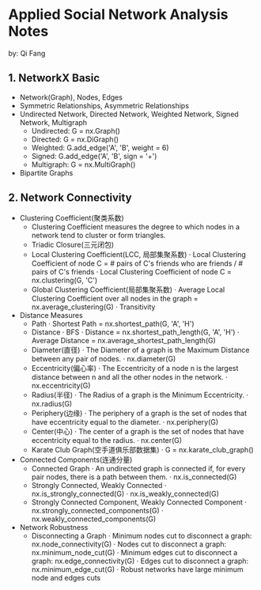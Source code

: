 # **Applied Social Network Analysis Notes**

by: Qi Fang


## **1. NetworkX Basic**
   * Network(Graph), Nodes, Edges
   * Symmetric Relationships, Asymmetric Relationships
   * Undirected Network, Directed Network, Weighted Network, Signed Network, Multigraph
       - Undirected: G = nx.Graph()
       - Directed: G = nx.DiGraph()
       - Weighted: G.add_edge('A', 'B', weight = 6)
       - Signed: G.add_edge('A', 'B', sign = '+')
       - Multigraph: G = nx.MultiGraph()
   * Bipartite Graphs


## **2. Network Connectivity**
   * Clustering Coefficient(聚类系数)
       - Clustering Coefficient measures the degree to which nodes in a network tend to cluster or form triangles.
       - Triadic Closure(三元闭包)
       - Local Clustering Coefficient(LCC, 局部集聚系数)
         · Local Clustering Coefficient of node C = # pairs of C's friends who are friends / # pairs of C's friends
         · Local Clustering Coefficient of node C = nx.clustering(G, 'C')
       - Global Clustering Coefficient(局部集聚系数)
         · Average Local Clustering Coefficient over all nodes in the graph = nx.average_clustering(G)
         · Transitivity
   * Distance Measures
       - Path
         · Shortest Path = nx.shortest_path(G, 'A', 'H')
       - Distance
         · BFS
         · Distance = nx.shortest_path_length(G, 'A', 'H')
         · Average Distance = nx.average_shortest_path_length(G)
       - Diameter(直径)
         · The Diameter of a graph is the Maximum Distance between any pair of nodes.
         · nx.diameter(G)
       - Eccentricity(偏心率)
         · The Eccentricity of a node n is the largest distance between n and all the other nodes in the network.
         · nx.eccentricity(G)
       - Radius(半径)
         · The Radius of a graph is the Minimum Eccentricity.
         · nx.radius(G)
       - Periphery(边缘)
         · The periphery of a graph is the set of nodes that have eccentricity equal to the diameter.
         · nx.periphery(G)
       - Center(中心)
         · The center of a graph is the set of nodes that have eccentricity equal to the radius.
         · nx.center(G)
       - Karate Club Graph(空手道俱乐部数据集)
         · G = nx.karate_club_graph()
   * Connected Components(连通分量)
       - Connected Graph
         · An undirected graph is connected if, for every pair nodes, there is a path between them.
         · nx.is_connected(G)
       - Strongly Connected, Weakly Connected
         · nx.is_strongly_connected(G)
         · nx.is_weakly_connected(G)
       - Strongly Connected Component, Weakly Connected Component
         · nx.strongly_connected_components(G)
         · nx.weakly_connected_components(G)
   * Network Robustness
       - Disconnecting a Graph
         · Minimum nodes cut to disconnect a graph: nx.node_connectivity(G)
         · Nodes cut to disconnect a graph: nx.minimum_node_cut(G)
         · Minimum edges cut to disconnect a graph: nx.edge_connectivity(G)
         · Edges cut to disconnect a graph: nx.minimum_edge_cut(G)
         · Robust networks have large minimum node and edges cuts
   
   

 
 
 
 
 

